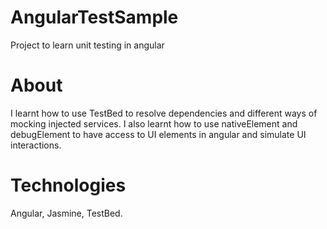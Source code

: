 # AngularTestSample
Project to learn unit testing in angular

# About
I learnt how to use TestBed to resolve dependencies and different ways of mocking injected services. I also learnt how to use nativeElement
and debugElement to have access to UI elements in angular and simulate UI interactions.

# Technologies
Angular, Jasmine, TestBed.

